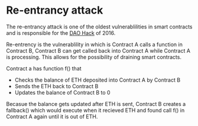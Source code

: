 # Re-entrancy attack

The re-entrancy attack is one of the oldest vulnerablilities in smart contracts and is responsible for the [DAO Hack](https://www.coindesk.com/learn/2016/06/25/understanding-the-dao-attack/) of 2016.

Re-entrency is the vulnerablility in which is Contract A calls a function in Contract B, Contract B can get called back into Contract A while Contract A is processing. This allows for the possibility of draining smart contracts.

Contract a has function f() that

- Checks the balance of ETH deposited into Contract A by Contract B
- Sends the ETH back to Contract B
- Updates the balance of Contract B to 0

Becasue the balance gets updated after ETH is sent, Contract B creates a fallback() which would execute when it recieved ETH and found call f() in Contract A again until it is out of ETH.
